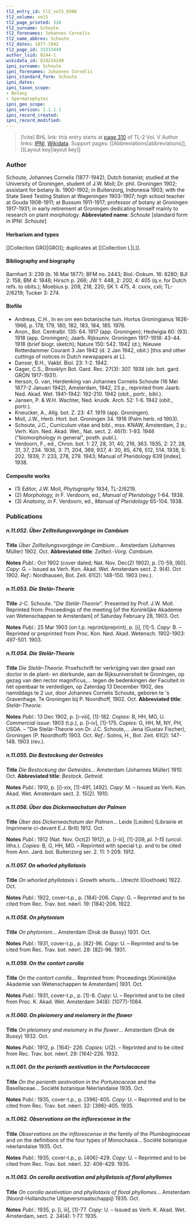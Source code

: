 ```yaml
---
tl2_entry_id: tl2_vol5_0306
tl2_volume: vol5
tl2_page_printed: 310
tl2_surname: Schoute
tl2_forenames: Johannes Cornelis
tl2_name_abbrev: Schoute
tl2_dates: 1877-1942
tl2_page_id: 33333449
author_lsid: 9244-1
wikidata_id: Q19214249
ipni_surname: Schoute
ipni_forenames: Johannes Cornelis
ipni_standard_form: Schoute
ipni_dates: 
ipni_taxon_scope: 
- Botany
- Spermatophytes
ipni_geo_scope: 
ipni_version: 1.1.1.1
ipni_record_created: 
ipni_record_modified:
---
```


> [!cite] BHL link: this entry starts at [page 310](https://www.biodiversitylibrary.org/page/33333449) of TL-2 Vol. V
> Author links: [IPNI](https://www.ipni.org/a/9244-1), [Wikidata](https://www.wikidata.org/wiki/Q19214249). Support pages: [[Abbreviations|abbreviations]], [[Layout key|layout key]]

### Author

Schoute, Johannes Cornelis (1877-1942), Dutch botanist; studied at the University of Groningen, student of J.W. Moll; Dr. phil. Groningen 1902; assistant for botany ib. 1900-1902; in Buitenzorg, Indonesia 1903; with the State Seed Testing Station at Wageningen 1903-1907; high school teacher at Gouda 1908-1911; at Bussum 1911-1917; professor of botany at Groningen 1917-1931; in early retirement at Groningen dedicating himself mainly to research on plant morphology. 
**Abbreviated name**: *Schoute* \[standard form in IPNI: *Schoute*\]

#### Herbarium and types

[[Collection GRO|GRO]]; duplicates at [[Collection L|L]].

#### Bibliography and biography

Barnhart 3: 239 (b. 16 Mai 1877); BFM no. 2443; Biol.-Dokum. 16: 8280; BJI 2: 158; BM 4: 1848; Hirsch p. 266; JW 1: 448, 2: 200, 4: 405 (q.v. for Dutch refs. to obits.); Moebius p. 209, 218, 220; SK 1: 475, 4: cxxix, cxli; TL-2/6219; Tucker 3: 274.

#### Biofile

- Andreas, C.H., In en om een botanische tuin. Hortus Groningianus 1626-1966, p. 178, 179, 180, 182, 183, 184, 185. 1976.
- Anon., Bot. Centralbl. 135: 64. 1917 (app. Groningen); Hedwigia 60: (93). 1918 (app. Groningen); Jaarb. Rijksuniv. Groningen 1917-1918: 43-44. 1918 (brief biogr. sketch); Nature 150: 542. 1942 (d.); Nieuwe Rotterdammer Courant 3 Jan 1942 (d. 2 Jan 1942, obit.) \[this and other cuttings of notices in Dutch newspapers at L\].
- Danser, B.H., Vakbl. Biol. 23: 1-2. 1942.
- Gager, C.S., Brooklyn Bot. Gard. Rec. 27(3): 307. 1938 (dir. bot. gard. GRON 1917-1931).
- Iterson, G. van, Herdenking van Johannes Cornelis Schoute (16 Mei 1877-2 Januari 1942), Amsterdam, 1942, 23 p., reprinted from Jaarb. Ned. Akad. Wet. 1941-1942: 192-210. 1942 (obit., portr., bibl.).
- Jansen, P. & W.H. Wachter, Ned. kruidk. Arch. 52: 1-6. 1942 (obit., portr.).
- Kneucker, A., Allg. bot. Z. 23: 47. 1919 (app. Groningen).
- Moll, J.W., Herb. Hort. bot. Groningen 34. 1918 (Palm herb. rd 1903).
- Schoute, J.C., Curriculum vitae and bibl., mss. KNAW, Amsterdam, 2 p.; Verh. Kon. Ned. Akad. Wet., Nat. sect. 2. 46(1): 1-93. 1946 ("biomorphology in general", posth. publ.).
- Verdoorn, F., ed., Chron. bot. 1: 27, 28, 31, 40, 216, 363. 1935, 2: 27, 28, 31, 37, 234. 1936, 3: 71, 204, 369, 937, 4: 30, 85, 478, 512, 514. 1938, 5: 202. 1939, 7: 233, 278, 279. 1943; Manual of Pteridology 639 \[index\]. 1938.

#### Composite works

- (1) Editor, J.W. Moll, *Phytography* 1934, TL-2/6219.
- (2) *Morphology, in* F. Verdoorn, ed., *Manual of Pteridology* 1-64. 1938.
- (3) *Anatomy, in* F. Verdoorn, ed., *Manual of Pteridology* 65-104. 1938.

### Publications

##### n.11.052. Über Zellteilungsvorgänge im Cambium

**Title**
*Über Zellteilungsvorgänge im Cambium*... Amsterdam (Johannes Müller) 1902. Oct.
**Abbreviated title**: Z*ellteil*.-*Vorg. Cambium*.

**Notes**
*Publ*.: Oct 1902 (cover dated; Nat. Nov. Dec(2) 1902), p. \[1\]-59, \[60\]. *Copy*: G. – Issued as Verh. Kon. Akad. Wet. Amsterdam sect. 2. 9(4). Oct 1902.
*Ref*.: Nordhausen, Bot. Zeit. 61(2): 148-150. 1903 (rev.).

##### n.11.053. Die Stelär-Theorie

**Title**
J-C. Schoute. "*Die Stelär-Theorie*". Presented by Prof. J.W. Moll. Reprinted from: Proceedings of the meeting \[of the Koninklijke Akademie van Wetenschappen te Amsterdam\] of Saturday February 28, 1903. Oct.

**Notes**
*Publ*.: 25 Mar 1903 (on t.p. reprint/preprint), p. \[i\], \[1\]-5. *Copy*: B. – Reprinted or preprinted from Proc. Kon. Ned. Akad. Wetensch. 1902-1903: 497-501. 1903.

##### n.11.054. Die Stelär-Theorie

**Title**
*Die Stelär-Theorie*. Proefschrift ter verkrijging van den graad van doctor in de plant- en dierkunde, aan de Rijksuniversiteit te Groningen, op gezag van den rector magnificus,... tegen de bedenkingen der Faculteit in het openbaar te verdedigen, op Zaterdag 13 December 1902, des namiddags te 2 uur, door Johannes Cornelis Schoute, geboren te 's Gravenhage. Te Groningen bij P. Noordhoff, 1902. Oct.
**Abbreviated title**: *Stelär-Theorie*.

**Notes**
*Publ*.: 13 Dec 1902, p. \[i-viii\], \[1\]-182. *Copies*: B, HH, MO, U.
*Commercial issue*: 1903 (t.p.), p. \[i-iv\], \[1\]-175. *Copies*: G, HH, M, NY, PH, USDA. – "Die Stelär-Theorie von Dr. J.C. Schoute,... Jena (Gustav Fischer), Groningen (P. Noordhoff) 1903. Oct.
*Ref*.: Solms, H., Bot. Zeit. 61(2): 147-148. 1903 (rev.).

##### n.11.055. Die Bestockung der Getreides

**Title**
*Die Bestockung der Getreides*... Amsterdam (Johannes Müller) 1910. Oct.
**Abbreviated title**: *Bestock. Getreid.*

**Notes**
*Publ*.: 1910, p. \[i\]-xix, \[1\]-491, \[492\]. *Copy*: M. – Issued as Verh. Kon. Akad. Wet. Amsterdam sect. 2. 15(2). 1910.

##### n.11.056. Über das Dickenwachstum der Palmen

**Title**
*Über das Dickenwachstum der Palmen*... Leide \[Leiden\] (Librairie et Imprimerie ci-devant E.J. Brill) 1912. Oct.

**Notes**
*Publ*.: 1912 (Nat. Nov. Oct(2) 1912), p. \[i-iii\], \[1\]-209, *pl. 1-15* (uncol. liths.). *Copies*: B, G, HH, MO. – Reprinted with special t.p. and to be cited from Ann. Jard. bot. Buitenzorg ser. 2. 11: 1-209. 1912.

##### n.11.057. On whorled phyllotaxis

**Title**
*On whorled phyllotaxis* i. Growth whorls... Utrecht (Oosthoek) 1922. Oct.

**Notes**
*Publ*.: 1922, cover-t.p., p. \[184\]-206. *Copy*: G. – Reprinted and to be cited from Rec. Trav. bot. néerl. 19: \[184\]-206. 1922.

##### n.11.058. On phytonism

**Title**
*On phytonism*... Amsterdam (Druk de Bussy) 1931. Oct.

**Notes**
*Publ*.: 1931, cover-t.p., p. \[82\]-96. *Copy*: U. – Reprinted and to be cited from Rec. Trav. bot. néerl. 28: \[82\]-96. 1931.

##### n.11.059. On the contort corolla

**Title**
*On the contort corolla*... Reprinted from: Proceedings \[Koninklijke Akademie van Wetenschappen te Amsterdam\] 1931. Oct.

**Notes**
*Publ*.: 1931, cover-t.p., p. \[1\]-8. *Copy*: U. – Reprinted and to be cited from Proc. K. Akad. Wet. Amsterdam 34(8): \[1077\]-1084.

##### n.11.060. On pleiomery and meiomery in the flower

**Title**
*On pleiomery and meiomery in the flower*... Amsterdam (Druk de Bussy) 1932. Oct.

**Notes**
*Publ*.: 1912, p. \[164\]- 226. *Copies*: U(2). – Reprinted and to be cited from Rec. Trav. bot. néerl. 29: \[164\]-226. 1932.

##### n.11.061. On the perianth aestivation in the Portulacaceae

**Title**
*On the perianth aestivation in the Portulacaceae* and the Basellaceae... Société botanique Néerlandaise 1935. Oct.

**Notes**
Publ.: 1935, cover-t.p., p. \[396\]-405. *Copy*: U. – Reprinted and to be cited from Rec. Trav. bot. néerl. 32: \[396\]-405. 1935.

##### n.11.062. Observations on the inflorescense in the

**Title**
*Observations on the inflorescense in the* family of the *Plumbaginaceae* and on the definitions of the four types of Monochasia... Société botanique néerlandaise 1935. Oct.

**Notes**
*Publ*.: 1935, cover-t.p., p. \[406\]-429. *Copy*: U. – Reprinted and to be cited from Rec. Trav. bot. néerl. 32: 406-429. 1935.

##### n.11.063. On corolla aestivation and phyllotaxis of floral phyllomes

**Title**
*On corolla aestivation and phyllotaxis of floral phyllomes*... Amsterdam (Noord-Hollandsche Uitgeversmaatschappij) 1935. Oct.

**Notes**
*Publ*.: 1935, p. \[i, iii\], \[1\]-77. *Copy*: U. – Issued as Verh. K. Akad. Wet. Amsterdam, sect. 2. 34(4): 1-77. 1935.

